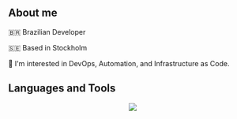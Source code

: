 ## About me

🇧🇷 Brazilian Developer

🇸🇪 Based in Stockholm 

👀 I'm interested in DevOps, Automation, and Infrastructure as Code.


## Languages and Tools

<p align="center">
  <a href="https://skillicons.dev">
    <img src="https://skillicons.dev/icons?i=githubactions,jenkins,java,linux,redhat,maven,azure,gcp,terraform,kubernetes,docker,go,github,gitlab,bitbucket,git,python,vscode,bash,vim,idea,pycharm,obsidian,elasticsearch,grafana,prometheus,matlab,arduino,postman,debian,&perline=12&theme=light" />
  </a>
</p>
